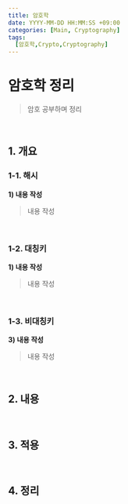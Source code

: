 ```yaml
---
title: 암호학
date: YYYY-MM-DD HH:MM:SS +09:00
categories: [Main, Cryptography]
tags:
  [암호학,Crypto,Cryptography]
---
```

# 암호학 정리
>암호 공부하며 정리 <br>
<br>

## 1. 개요

### 1-1. 해시
**1) 내용 작성** 
>내용 작성
<br>

### 1-2. 대칭키
**1) 내용 작성**
>내용 작성
<br>

### 1-3. 비대칭키
**3) 내용 작성**
>내용 작성
<br>


## 2. 내용
<br>

## 3. 적용
<br>

## 4. 정리
<br>
